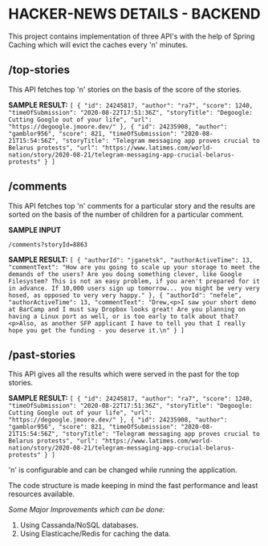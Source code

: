# HACKER-NEWS DETAILS - BACKEND

This project contains implementation of three API's with the help of Spring Caching which will evict the caches every 'n' minutes.

## **/top-stories** 

This API fetches top 'n' stories on the basis of the score of the stories.

**SAMPLE RESULT:**
`[
    {
		"id": 24245817,
		"author": "ra7",
		"score": 1240,
		"timeOfSubmission": "2020-08-22T17:51:36Z",
		"storyTitle": "Degoogle: Cutting Google out of your life",
		"url": "https://degoogle.jmoore.dev/"
	},
	{
		"id": 24235908,
		"author": "gamblor956",
		"score": 821,
		"timeOfSubmission": "2020-08-21T15:54:56Z",
		"storyTitle": "Telegram messaging app proves crucial to Belarus protests",
		"url": "https://www.latimes.com/world-nation/story/2020-08-21/telegram-messaging-app-crucial-belarus-protests"
	}
]`

## **/comments** 

This API fetches top 'n' comments for a particular story and the results are sorted on the basis of the number of children for a particular comment.

**SAMPLE INPUT**

`/comments?storyId=8863`

**SAMPLE RESULT:**
`[
    {
		"authorId": "jganetsk",
		"authorActiveTime": 13,
		"commentText": "How are you going to scale up your storage to meet the demands of the users? Are you doing something clever, like Google Filesystem? This is not an easy problem, if you aren't prepared for it in advance. If 10,000 users sign up tomorrow... you might be very very hosed, as opposed to very very happy."
	},
	{
		"authorId": "nefele",
		"authorActiveTime": 13,
		"commentText": "Drew,<p>I saw your short demo at BarCamp and I must say Dropbox looks great! Are you planning on having a Linux port as well, or is too early to talk about that?<p>Also, as another SFP applicant I have to tell you that I really hope you get the funding - you deserve it.\n"
	}
]
`

## **/past-stories**
 
This API gives all the results which were served in the past for the top stories.

**SAMPLE RESULT:**
`[
    {
		"id": 24245817,
		"author": "ra7",
		"score": 1240,
		"timeOfSubmission": "2020-08-22T17:51:36Z",
		"storyTitle": "Degoogle: Cutting Google out of your life",
		"url": "https://degoogle.jmoore.dev/"
	},
	{
		"id": 24235908,
		"author": "gamblor956",
		"score": 821,
		"timeOfSubmission": "2020-08-21T15:54:56Z",
		"storyTitle": "Telegram messaging app proves crucial to Belarus protests",
		"url": "https://www.latimes.com/world-nation/story/2020-08-21/telegram-messaging-app-crucial-belarus-protests"
	}
]`

'n' is configurable and can be changed while running the application.

The code structure is made keeping in mind the fast performance and least resources available.

_Some Major Improvements which can be done:_

1. Using Cassanda/NoSQL databases.
2. Using Elasticache/Redis for caching the data.